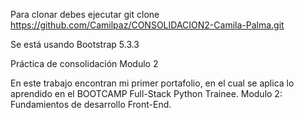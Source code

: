 Para clonar debes ejecutar
git clone https://github.com/Camilpaz/CONSOLIDACION2-Camila-Palma.git

Se está usando Bootstrap 5.3.3 

Práctica de consolidación Modulo 2

En este trabajo encontran mi primer portafolio, en el cual se aplica lo aprendido en el 
BOOTCAMP Full-Stack Python Trainee. Modulo 2: Fundamientos de desarrollo Front-End.
